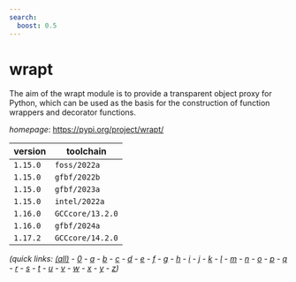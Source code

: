 ```yaml
---
search:
  boost: 0.5
---
```

# wrapt

The aim of the wrapt module is to provide a transparent object proxy for Python, which can be used as the basis for the construction of function wrappers and decorator functions.

*homepage*: <https://pypi.org/project/wrapt/>

version | toolchain
--------|----------
``1.15.0`` | ``foss/2022a``
``1.15.0`` | ``gfbf/2022b``
``1.15.0`` | ``gfbf/2023a``
``1.15.0`` | ``intel/2022a``
``1.16.0`` | ``GCCcore/13.2.0``
``1.16.0`` | ``gfbf/2024a``
``1.17.2`` | ``GCCcore/14.2.0``


*(quick links: [(all)](../index.md) - [0](../0/index.md) - [a](../a/index.md) - [b](../b/index.md) - [c](../c/index.md) - [d](../d/index.md) - [e](../e/index.md) - [f](../f/index.md) - [g](../g/index.md) - [h](../h/index.md) - [i](../i/index.md) - [j](../j/index.md) - [k](../k/index.md) - [l](../l/index.md) - [m](../m/index.md) - [n](../n/index.md) - [o](../o/index.md) - [p](../p/index.md) - [q](../q/index.md) - [r](../r/index.md) - [s](../s/index.md) - [t](../t/index.md) - [u](../u/index.md) - [v](../v/index.md) - [w](../w/index.md) - [x](../x/index.md) - [y](../y/index.md) - [z](../z/index.md))*

